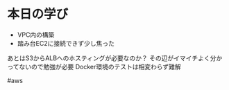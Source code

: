 # 本日の学び
- VPC内の構築
- 踏み台EC2に接続できず少し焦った

あとはS3からALBへのホスティングが必要なのか？
その辺がイマイチよく分かってないので勉強が必要
Docker環境のテストは相変わらず難解

#aws
